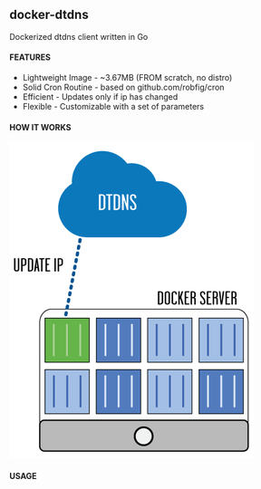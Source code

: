 ## docker-dtdns

Dockerized dtdns client written in Go

#### FEATURES
- Lightweight Image - ~3.67MB (FROM scratch, no distro)
- Solid Cron Routine - based on github.com/robfig/cron
- Efficient - Updates only if ip has changed
- Flexible - Customizable with a set of parameters

#### HOW IT WORKS

![Alt text](img/docker-dtdns.png)

#### USAGE

